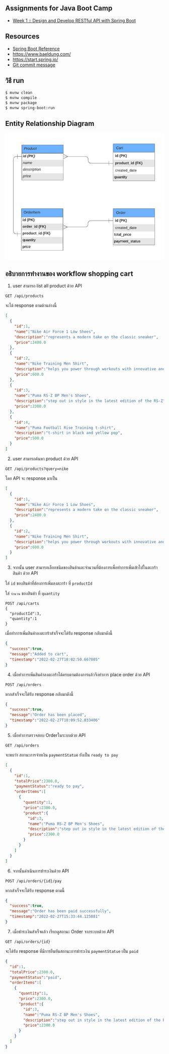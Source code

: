 ## Assignments for Java Boot Camp
* [Week 1 :: Design and Develop RESTful API with Spring Boot](https://github.com/up1/assignment-java-boot-camp/wiki/Week-01)



## Resources
* [Spring Boot Reference](https://spring.io/projects/spring-boot)
* https://www.baeldung.com/ 
* https://start.spring.io/
* [Git commit message](https://www.conventionalcommits.org/en/v1.0.0/)

## วิธี run
```
$ mvnw clean
$ mvnw compile
$ mvnw package
$ mvnw spring-boot:run
```

## Entity Relationship Diagram

![BRD](./image/ERD.png)

## อธิบายการทำงานของ workflow shopping cart
1. user สามารถ list all product ด้วย API
```
GET /api/products
```
จะได้ response ตามด้านล่างนี้
```json
[
  {
    "id":1,
    "name":"Nike Air Force 1 Low Shoes",
    "description":"represents a modern take on the classic sneaker",
    "price":2400.0
  },
  {
    "id":2,
    "name":"Nike Training Men Shirt",
    "description":"helps you power through workouts with innovative and practical gear",
    "price":600.0
  },
  {
    "id":3,
    "name":"Puma RS-Z BP Men's Shoes",
    "description":"step out in style in the latest edition of the RS-Z",
    "price":2300.0
  },
  {
    "id":4,
    "name":"Puma Football Rise Training t-shirt",
    "description":"t-shirt in black and yellow pop",
    "price":500.0
  }
]
```
2. user สามารถค้นหา product ด้วย API
```
GET /api/products?query=nike
```
โดย API จะ response มาเป็น
````json
[
  {
    "id":1,
    "name":"Nike Air Force 1 Low Shoes",
    "description":"represents a modern take on the classic sneaker",
    "price":2400.0
  },
  {
    "id":2,
    "name":"Nike Training Men Shirt",
    "description":"helps you power through workouts with innovative and practical gear",
    "price":600.0
  }
]
````
3. จากนั้น user สามารถเลือกชนิดของสินค้าและจำนวนที่ต้องการเพื่อทำการเพิ่มเข้าไปในตะกร้าสินค้า ด้วย API

ใส่ `id` ของสินค้าที่ต้องการเพิ่มลงตะกร้า ที่ `productId`

ใส่ `จำนวน` ของสินค้า ที่ `quantity`
```
POST /api/carts
{
  "productId":3,
  "quantity":1
}
```
เมื่อทำการเพิ่มสินค้าลงตะกร้าสำเร็จจะได้รับ response กลับมาดังนี้
```json
{
  "success":true,
  "message":"Added to cart",
  "timestamp":"2022-02-27T18:02:50.667805"
}
```
4. เมื่อทำการเพิ่มสินค้าลงตะกร้าได้ครบตามต้องการแล้วจึงทำการ place order ด้วย API
```
POST /api/orders
```
หากสำเร็จจะได้รับ response กลับมาดังนี้
```json
{
  "success":true,
  "message":"Order has been placed",
  "timestamp":"2022-02-27T18:09:52.833406"
}
```
5. เมื่อทำการตรวจสอบ Orderในระบบด้วย API
```
GET /api/orders
```
จะพบว่า สถานะการจ่ายเงิน `paymentStatue` ยังเป็น `ready to pay`
```json
[
  {
    "id":1,
    "totalPrice":2300.0,
    "paymentStatus":"ready to pay",
    "orderItems":[
      {
        "quantity":1,
        "price":2300.0,
        "product":{
          "id":3,
          "name":"Puma RS-Z BP Men's Shoes",
          "description":"step out in style in the latest edition of the RS-Z",
          "price":2300.0
        }
      }
    ]
  }
]
```
6. จากนั้นดำเนินการชำระเงินด้วย API
```
POST /api/orders/{id}/pay
```
หากสำเร็จจะได้รับ response ตามนี้
```json
{
  "success":true,
  "message":"Order has been paid successfully",
  "timestamp":"2022-02-27T15:33:44.125881"
}
```
7. เมื่อชำระเงินสำเร็จแล้ว เรียกดูสถานะ Order จากระบบด้วย API
```
GET /api/orders/{id}
```
จะได้รับ response ที่มีการยืนยันสถานะการชำระเงิน `paymentStatue` เป็น `paid`
```json
{
  "id":1,
  "totalPrice":2300.0,
  "paymentStatus":"paid",
  "orderItems":[
    {
      "quantity":1,
      "price":2300.0,
      "product":{
        "id":3,
        "name":"Puma RS-Z BP Men's Shoes",
        "description":"step out in style in the latest edition of the RS-Z",
        "price":2300.0
      }
    }
  ]
}
```
